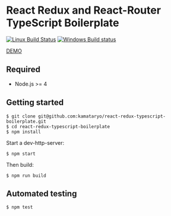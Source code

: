 # React Redux and React-Router TypeScript Boilerplate

[![Linux Build Status](https://travis-ci.org/kamataryo/react-redux-typescript-boilerplate.svg?branch=master)](https://travis-ci.org/kamataryo/react-redux-typescript-boilerplate)
[![Windows Build status](https://ci.appveyor.com/api/projects/status/hndrdtmd5jim0d7o?svg=true)](https://ci.appveyor.com/project/kamataryo/react-redux-typescript-boilerplate)

[DEMO](https://kamataryo.github.io/react-redux-typescript-boilerplate/)

## Required

- Node.js >= 4

## Getting started

```shell
$ git clone git@github.com:kamataryo/react-redux-typescript-boilerplate.git
$ cd react-redux-typescript-boilerplate
$ npm install
```

Start a dev-http-server:

```shell
$ npm start
```

Then build:

```shell
$ npm run build
```

## Automated testing

```shell
$ npm test
```
